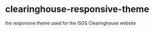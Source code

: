 clearinghouse-responsive-theme
==============================

the responsive theme used for the ISGS Clearinghouse website
